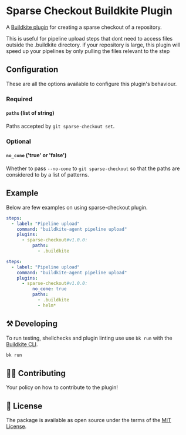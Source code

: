 # Sparse Checkout Buildkite Plugin

A [Buildkite plugin](https://buildkite.com/docs/agent/v3/plugins) for creating a sparse checkout of a repository.

This is useful for pipeline upload steps that dont need to access files outside the .buildkite directory. if your repository is large, this plugin will speed up your pipelines by only pulling the files relevant to the step

## Configuration

These are all the options available to configure this plugin's behaviour.

### Required

#### `paths` (list of string)

Paths accepted by `git sparse-checkout set`.

### Optional

#### `no_cone` ('true' or 'false')

Whether to pass `--no-cone` to `git sparse-checkout` so that the paths are considered to by a list of patterns.

## Example

Below are few examples on using sparse-checkout plugin.

```yaml
steps:
  - label: "Pipeline upload"
    command: "buildkite-agent pipeline upload"
    plugins:
      - sparse-checkout#v1.0.0:
          paths:
            - .buildkite
```

```yaml
steps:
  - label: "Pipeline upload"
    command: "buildkite-agent pipeline upload"
    plugins:
      - sparse-checkout#v1.0.0:
          no_cone: true
          paths:
            - .buildkite
            - helm*
```

## ⚒ Developing

To run testing, shellchecks and plugin linting use use `bk run` with the [Buildkite CLI](https://github.com/buildkite/cli).

```bash
bk run
```
## 👩‍💻 Contributing

Your policy on how to contribute to the plugin!

## 📜 License

The package is available as open source under the terms of the [MIT License](https://opensource.org/licenses/MIT).
